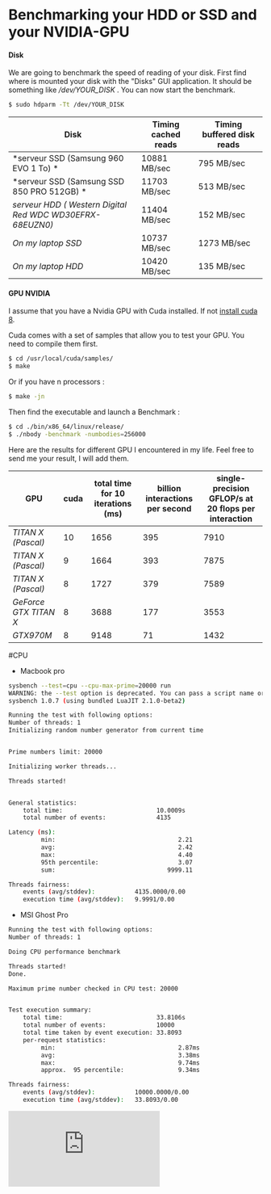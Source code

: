 # Benchmarking your HDD or SSD and your NVIDIA-GPU

#### Disk

We are going to benchmark the speed of reading of your disk.
First find where is mounted your disk with the "Disks" GUI application. It should be something like */dev/YOUR_DISK* .
You can now start the benchmark.

``` sh
$ sudo hdparm -Tt /dev/YOUR_DISK
```


Disk | Timing cached reads | Timing buffered disk reads
--- | --- | ---
*serveur SSD (Samsung 960 EVO 1 To)  * | 10881 MB/sec | 795 MB/sec
*serveur SSD (Samsung SSD 850 PRO 512GB) * | 11703 MB/sec | 513 MB/sec
*serveur HDD ( Western Digital Red WDC WD30EFRX-68EUZN0)* | 11404 MB/sec | 152 MB/sec 
*On my laptop SSD* | 10737 MB/sec | 1273 MB/sec 
*On my laptop HDD* | 10420 MB/sec | 135 MB/sec



#### GPU NVIDIA
I assume that you have a Nvidia GPU with Cuda installed. If not [install cuda 8](https://github.com/ThibaultGROUEIX/workflow_and_installs/tree/master/torch_workflow.md).

Cuda comes with a set of samples that allow you to test your GPU. You need to compile them first.
``` sh
$ cd /usr/local/cuda/samples/
$ make
```
Or if you have n processors :
``` sh
$ make -jn
```

Then find the executable and launch a Benchmark :
``` sh
$ cd ./bin/x86_64/linux/release/
$ ./nbody -benchmark -numbodies=256000
```

Here are the results for different GPU I encountered in my life. Feel free to send me your result, I will add them.

GPU | cuda | total time for 10 iterations (ms) | billion interactions per second | single-precision GFLOP/s at 20 flops per interaction
--- | --- | --- | --- | ---
*TITAN X (Pascal)* | 10 | 1656 | 395 | 7910
*TITAN X (Pascal)* | 9 | 1664 | 393 | 7875
*TITAN X (Pascal)* | 8 | 1727 | 379 | 7589
*GeForce GTX TITAN X* | 8 | 3688 | 177 | 3553
*GTX970M* | 8 | 9148 | 71 | 1432

#CPU
* Macbook pro
``` sh
sysbench --test=cpu --cpu-max-prime=20000 run
WARNING: the --test option is deprecated. You can pass a script name or path on the command line without any options.
sysbench 1.0.7 (using bundled LuaJIT 2.1.0-beta2)

Running the test with following options:
Number of threads: 1
Initializing random number generator from current time


Prime numbers limit: 20000

Initializing worker threads...

Threads started!


General statistics:
    total time:                          10.0009s
    total number of events:              4135

Latency (ms):
         min:                                  2.21
         avg:                                  2.42
         max:                                  4.40
         95th percentile:                      3.07
         sum:                               9999.11

Threads fairness:
    events (avg/stddev):           4135.0000/0.00
    execution time (avg/stddev):   9.9991/0.00
``` 
* MSI Ghost Pro
``` sh
Running the test with following options:
Number of threads: 1

Doing CPU performance benchmark

Threads started!
Done.

Maximum prime number checked in CPU test: 20000


Test execution summary:
    total time:                          33.8106s
    total number of events:              10000
    total time taken by event execution: 33.8093
    per-request statistics:
         min:                                  2.87ms
         avg:                                  3.38ms
         max:                                  9.74ms
         approx.  95 percentile:               9.34ms

Threads fairness:
    events (avg/stddev):           10000.0000/0.00
    execution time (avg/stddev):   33.8093/0.00

``` 

[![Analytics](https://ga-beacon.appspot.com/UA-91308638-2/github.com/ThibaultGROUEIX/workflow_and_installs/benchmark.md?pixel)](https://github.com/ThibaultGROUEIX/workflow_and_installs/)
